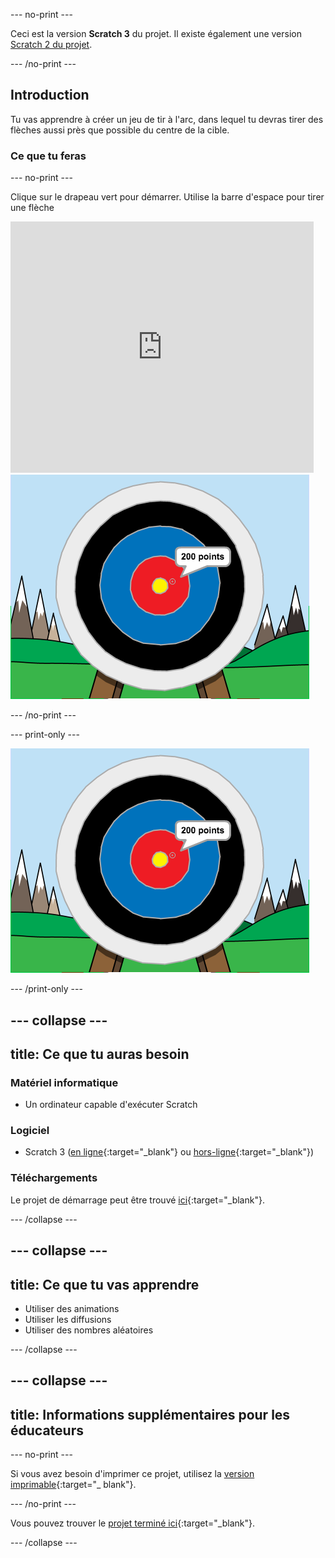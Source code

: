 --- no-print ---

Ceci est la version **Scratch 3** du projet. Il existe également une version [Scratch 2 du projet](https://projects.raspberrypi.org/en/projects/archery-scratch2).

--- /no-print ---

## Introduction

Tu vas apprendre à créer un jeu de tir à l'arc, dans lequel tu devras tirer des flèches aussi près que possible du centre de la cible.

### Ce que tu feras

--- no-print ---

Clique sur le drapeau vert pour démarrer. Utilise la barre d'espace pour tirer une flèche

<div class="scratch-preview">
  <iframe allowtransparency="true" width="485" height="402" src="https://scratch.mit.edu/projects/embed/382064493/?autostart=false" frameborder="0" scrolling="no"></iframe>
  <img src="images/archery-final.png">
</div>

--- /no-print ---

--- print-only ---

![projet terminé](images/archery-final.png)

--- /print-only ---

--- collapse ---
---
title: Ce que tu auras besoin
---
### Matériel informatique

+ Un ordinateur capable d'exécuter Scratch

### Logiciel

+ Scratch 3 ([en ligne](https://rpf.io/scratchon){:target="_blank"} ou [hors-ligne](https://rpf.io/scratchoff){:target="_blank"})

### Téléchargements

Le projet de démarrage peut être trouvé [ici](https://rpf.io/p/fr-FR/archery-go){:target="_blank"}.

--- /collapse ---

--- collapse ---
---
title: Ce que tu vas apprendre
---
+ Utiliser des animations 
+ Utiliser les diffusions
+ Utiliser des nombres aléatoires

--- /collapse ---

--- collapse ---
---
title: Informations supplémentaires pour les éducateurs
---
--- no-print ---

Si vous avez besoin d'imprimer ce projet, utilisez la [version imprimable](https://projects.raspberrypi.org/fr-FR/projects/archery/print){:target="_ blank"}.

--- /no-print ---

Vous pouvez trouver le [projet terminé ici](https://rpf.io/p/fr-FR/archery-get){:target="_blank"}.

--- /collapse ---
